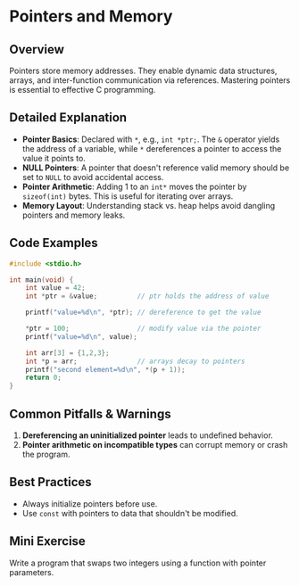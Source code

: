 # Pointers and Memory

## Overview
Pointers store memory addresses. They enable dynamic data structures, arrays, and inter-function communication via references. Mastering pointers is essential to effective C programming.

## Detailed Explanation
- **Pointer Basics**: Declared with `*`, e.g., `int *ptr;`. The `&` operator yields the address of a variable, while `*` dereferences a pointer to access the value it points to.
- **NULL Pointers**: A pointer that doesn't reference valid memory should be set to `NULL` to avoid accidental access.
- **Pointer Arithmetic**: Adding 1 to an `int*` moves the pointer by `sizeof(int)` bytes. This is useful for iterating over arrays.
- **Memory Layout**: Understanding stack vs. heap helps avoid dangling pointers and memory leaks.

## Code Examples
```c
#include <stdio.h>

int main(void) {
    int value = 42;
    int *ptr = &value;          // ptr holds the address of value

    printf("value=%d\n", *ptr); // dereference to get the value

    *ptr = 100;                 // modify value via the pointer
    printf("value=%d\n", value);

    int arr[3] = {1,2,3};
    int *p = arr;               // arrays decay to pointers
    printf("second element=%d\n", *(p + 1));
    return 0;
}
```

## Common Pitfalls & Warnings
1. **Dereferencing an uninitialized pointer** leads to undefined behavior.
2. **Pointer arithmetic on incompatible types** can corrupt memory or crash the program.

## Best Practices
- Always initialize pointers before use.
- Use `const` with pointers to data that shouldn't be modified.

## Mini Exercise
Write a program that swaps two integers using a function with pointer parameters.
